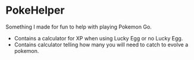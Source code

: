 # PokeHelper
Something I made for fun to help with playing Pokemon Go.

- Contains a calculator for XP when using Lucky Egg or no Lucky Egg.
- Contains calculator telling how many you will need to catch to evolve a pokemon.
